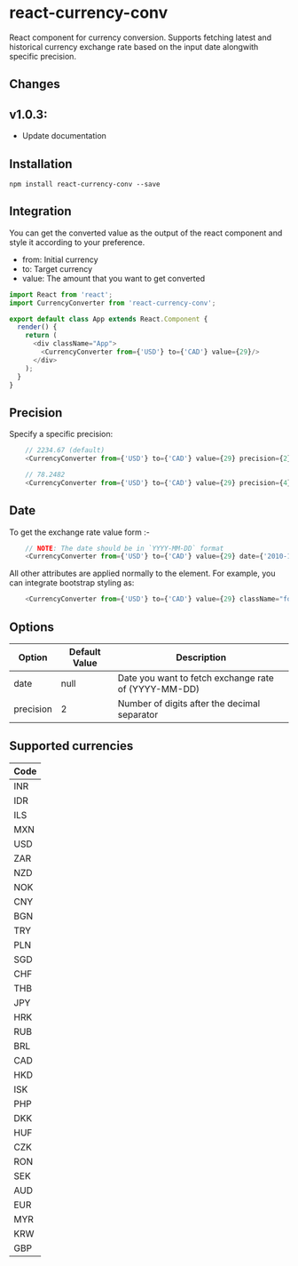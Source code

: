 # react-currency-conv

React component for currency conversion. Supports fetching latest and historical currency exchange rate based on the input date alongwith specific precision.

## Changes

## v1.0.3:

- Update documentation

## Installation

```
npm install react-currency-conv --save
```

## Integration

You can get the converted value as the output of the react component and style it according to your preference.
- from: Initial currency
- to: Target currency
- value: The amount that you want to get converted

```javascript
import React from 'react';
import CurrencyConverter from 'react-currency-conv';

export default class App extends React.Component {
  render() {
    return (
      <div className="App">
        <CurrencyConverter from={'USD'} to={'CAD'} value={29}/>
      </div>
    );
  }
}
```

## Precision

Specify a specific precision:

```javascript
    // 2234.67 (default)
    <CurrencyConverter from={'USD'} to={'CAD'} value={29} precision={2}/>
```

```javascript
    // 78.2482
    <CurrencyConverter from={'USD'} to={'CAD'} value={29} precision={4}/>
```

## Date

To get the exchange rate value form :-

```javascript
	// NOTE: The date should be in `YYYY-MM-DD` format
    <CurrencyConverter from={'USD'} to={'CAD'} value={29} date={'2010-12-22'}/>
```

All other attributes are applied normally to the element. For example, you can integrate bootstrap styling as:

```javascript
    <CurrencyConverter from={'USD'} to={'CAD'} value={29} className="form-control"/>
```


## Options

Option            | Default Value | Description
----------------- | ------------- | -----------------------------------------------------------------------------------------
date              | null          | Date you want to fetch exchange rate of (YYYY-MM-DD)
precision         | 2             | Number of digits after the decimal separator


## Supported currencies

Code      |
----------|
INR       |             
IDR       |             
ILS       |            
MXN       |            
USD       |             
ZAR       |             
NZD       |            
NOK       |             
CNY       |             
BGN       |             
TRY       |             
PLN       |             
SGD       |             
CHF       |
THB       |             
JPY       |             
HRK       |             
RUB       |             
BRL       |             
CAD       |             
HKD       |             
ISK       |            
PHP       |            
DKK       |             
HUF       |             
CZK       |            
RON       |             
SEK       |             
AUD       |             
EUR       |             
MYR       |             
KRW       |             
GBP       |         
